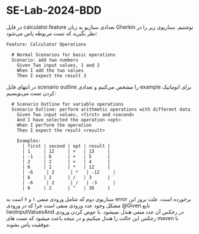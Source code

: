 # SE-Lab-2024-BDD

در فایل calculator.feature تعدادی سناریو به زبان Gherkin نوشتیم. سناریوی زیر را در نظر بگیرید که تست مربوطه پاس می‌شود:
```
Feature: Calculator Operations

  # Normal Scenarios for basic operations
  Scenario: add two numbers
    Given Two input values, 1 and 2
    When I add the two values
    Then I expect the result 3
```

در انتهای فایل scenario outline را مشخص می‌کنیم و تعدادی example برای اتوماتیک کردن تست می‌نویسیم:
```
  # Scenario Outline for variable operations
  Scenario Outline: perform arithmetic operations with different data
    Given Two input values, <first> and <second>
    And I have selected the operation <opt>
    When I perform the operation
    Then I expect the result <result>

    Examples:
      | first | second | opt | result |
      | 1     | 12     | +   | 13     |
      | -1    | 6      | +   | 5      |
      | 2     | 2      | +   | 4      |
      | 6     | 2      | *   | 12     |
      | -6     | 2      | *   | -12     |
      | 6     | 2      | /   | 3      |
      | -6     | 2      | /   | -3      |
      | 6     | 2      | ^   | 36     |
```



سناریوی دوم که شامل ورودی منفی ۱ و ۶ است به error برخورده است.
علت بروز این مشکل وجود عدد ورودی منفی است چرا که در ورودی @Given تابع twoInputValuesAnd در رجکس آن عدد منفی هندل نمیشود.
با عوض کردن ورودی رجکس این حالت را هندل میکنیم و در نتیجه باعث میشود که تست های maven با موفقیت پاس بشوند.
